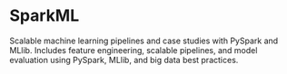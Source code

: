 # SparkML
Scalable machine learning pipelines and case studies with PySpark and MLlib. Includes feature engineering, scalable pipelines, and model evaluation using PySpark, MLlib, and big data best practices.


